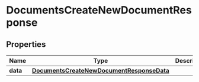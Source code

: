 

# DocumentsCreateNewDocumentResponse


## Properties

| Name | Type | Description | Notes |
|------------ | ------------- | ------------- | -------------|
|**data** | [**DocumentsCreateNewDocumentResponseData**](DocumentsCreateNewDocumentResponseData.md) |  |  [optional] |




